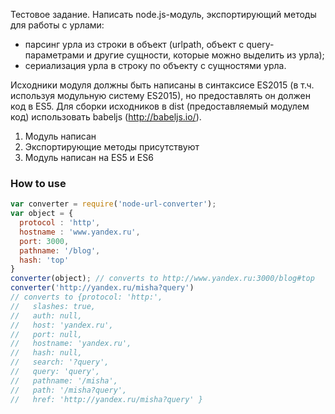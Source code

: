 Тестовое задание.
Написать node.js-модуль, экспортирующий методы для работы с урлами:
- парсинг урла из строки в объект (urlpath, объект с query-параметрами и другие сущности, которые можно выделить из урла);
- сериализация урла в строку по объекту с сущностями урла.

Исходники модуля должны быть написаны в синтаксисе ES2015 (в т.ч. используя модульную систему ES2015), но предоставлять он должен код в ES5.
Для сборки исходников в dist (предоставляемый модулем код) использовать babeljs (http://babeljs.io/).

1. Модуль написан
2. Экспортирующие методы присутствуют
3. Модуль написан на ES5 и ES6


### How to use ###
```javascript
var converter = require('node-url-converter');
var object = {
  protocol : 'http',
  hostname : 'www.yandex.ru',
  port: 3000,
  pathname: '/blog',
  hash: 'top'
}
converter(object); // converts to http://www.yandex.ru:3000/blog#top
converter('http://yandex.ru/misha?query')
// converts to {protocol: 'http:',
//   slashes: true,
//   auth: null,
//   host: 'yandex.ru',
//   port: null,
//   hostname: 'yandex.ru',
//   hash: null,
//   search: '?query',
//   query: 'query',
//   pathname: '/misha',
//   path: '/misha?query',
//   href: 'http://yandex.ru/misha?query' }
